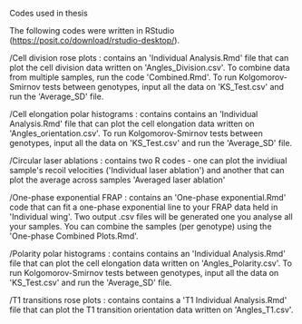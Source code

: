 Codes used in thesis

The following codes were written in RStudio (https://posit.co/download/rstudio-desktop/).

/Cell division rose plots : contains an 'Individual Analysis.Rmd' file that can plot the cell division data written on 'Angles_Division.csv'. To combine data from multiple samples, run the code 'Combined.Rmd'. To run Kolgomorov-Smirnov tests between genotypes, input all the data on 'KS_Test.csv' and run the 'Average_SD' file.

/Cell elongation polar histograms : contains contains an 'Individual Analysis.Rmd' file that can plot the cell elongation data written on 'Angles_orientation.csv'. To run Kolgomorov-Smirnov tests between genotypes, input all the data on 'KS_Test.csv' and run the 'Average_SD' file.

/Circular laser ablations : contains two R codes -  one can plot the invidiual sample's recoil velocities ('Individual laser ablation') and another that can plot the average across samples 'Averaged laser ablation'

/One-phase exponential FRAP : contains an 'One-phase exponential.Rmd' code that can fit a one-phase exponential line to your FRAP data held in 'Individual wing'. Two output .csv files will be generated one you analyse all your samples. You can combine the samples (per genotype) using the 'One-phase Combined Plots.Rmd'.

/Polarity polar histograms : contains contains an 'Individual Analysis.Rmd' file that can plot the cell elongation data written on 'Angles_Polarity.csv'. To run Kolgomorov-Smirnov tests between genotypes, input all the data on 'KS_Test.csv' and run the 'Average_SD' file.

/T1 transitions rose plots : contains contains a 'T1 Individual Analysis.Rmd' file that can plot the T1 transition orientation data written on 'Angles_T1.csv'.
